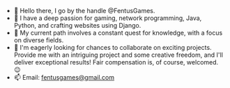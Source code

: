 - 👋 Hello there, I go by the handle @FentusGames.
- 👀 I have a deep passion for gaming, network programming, Java, Python, and crafting websites using Django.
- 🌱 My current path involves a constant quest for knowledge, with a focus on diverse fields.
- 💞️ I'm eagerly looking for chances to collaborate on exciting projects. Provide me with an intriguing project and some creative freedom, and I'll deliver exceptional results! Fair compensation is, of course, welcomed. 😉
- 📫 Email: fentusgames@gmail.com
